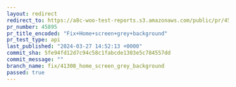 ```yaml
---
layout: redirect
redirect_to: https://a8c-woo-test-reports.s3.amazonaws.com/public/pr/45895/api/index.html
pr_number: 45895
pr_title_encoded: "Fix+Home+screen+grey+background"
pr_test_type: api
last_published: "2024-03-27 14:52:13 +0000"
commit_sha: 5fe94fd12d7c94c58c1fabcde1303e5c784557dd
commit_message: ""
branch_name: fix/41308_home_screen_grey_background
passed: true
---
```

